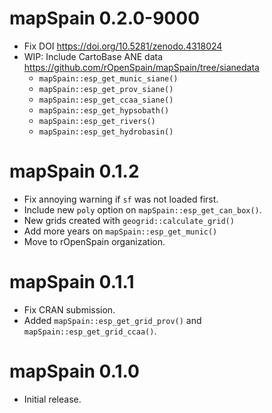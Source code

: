 # mapSpain 0.2.0-9000

* Fix DOI <https://doi.org/10.5281/zenodo.4318024>
* WIP: Include CartoBase ANE data <https://github.com/rOpenSpain/mapSpain/tree/sianedata>
  * `mapSpain::esp_get_munic_siane()`
  * `mapSpain::esp_get_prov_siane()`
  * `mapSpain::esp_get_ccaa_siane()`
  * `mapSpain::esp_get_hypsobath()`
  * `mapSpain::esp_get_rivers()`
  * `mapSpain::esp_get_hydrobasin()`

# mapSpain 0.1.2

* Fix annoying warning if `sf` was not loaded first.
* Include new `poly` option on `mapSpain::esp_get_can_box()`.
* New grids created with `geogrid::calculate_grid()`
* Add more years on `mapSpain::esp_get_munic()`
* Move to rOpenSpain organization.

# mapSpain 0.1.1

* Fix CRAN submission.
* Added `mapSpain::esp_get_grid_prov()` and `mapSpain::esp_get_grid_ccaa()`.



# mapSpain 0.1.0

* Initial release.
